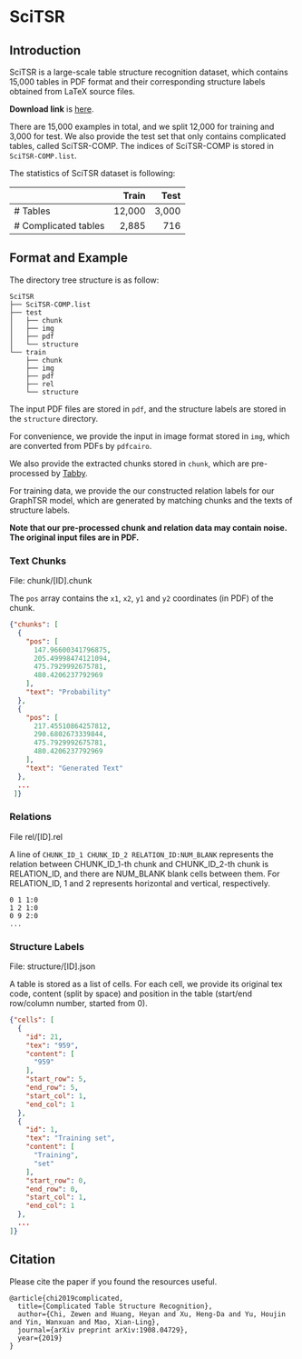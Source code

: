 # SciTSR

## Introduction

SciTSR is a large-scale table structure recognition dataset, which contains 15,000 tables in PDF format and their corresponding structure labels obtained from LaTeX source files.

**Download link** is [here](https://drive.google.com/file/d/1qXaJblBg9sbPN0xknWsYls1aGGtlp4ZN/view?usp=sharing).

There are 15,000 examples in total, and we split 12,000 for training and 3,000 for test. We also provide the test set that only contains complicated tables, called SciTSR-COMP. The indices of SciTSR-COMP is stored in `SciTSR-COMP.list`.

The statistics of SciTSR dataset is following:

|                             |  Train |  Test |
| --------------------------- | -----: | ----: |
| \# Tables                   | 12,000 | 3,000 |
| \# Complicated tables       |  2,885 |   716 |

## Format and Example

The directory tree structure is as follow:

```
SciTSR
├── SciTSR-COMP.list
├── test
│   ├── chunk
│   ├── img
│   ├── pdf
│   └── structure
└── train
    ├── chunk
    ├── img
    ├── pdf
    ├── rel
    └── structure
```

The input PDF files are stored in `pdf`, and the structure labels are stored in the `structure` directory.

For convenience, we provide the input in image format stored in `img`, which are converted from PDFs by `pdfcairo`.

We also provide the extracted chunks stored in `chunk`, which are pre-processed by [Tabby](https://github.com/cellsrg/tabbypdf/).

For training data, we provide the our constructed relation labels for our GraphTSR model, which are generated by matching chunks and the texts of structure labels.

**Note that our pre-processed chunk and relation data may contain noise. The original input files are in PDF.**

### Text Chunks

File: chunk/[ID].chunk

The `pos` array contains the `x1`, `x2`, `y1` and `y2` coordinates (in PDF) of the chunk.

```json
{"chunks": [
  {
    "pos": [
      147.96600341796875,
      205.49998474121094,
      475.7929992675781,
      480.4206237792969
    ],
    "text": "Probability"
  },
  {
    "pos": [
      217.45510864257812,
      290.6802673339844,
      475.7929992675781,
      480.4206237792969
    ],
    "text": "Generated Text"
  },
  ...
 ]}
```

### Relations

File rel/[ID].rel

A line of `CHUNK_ID_1 CHUNK_ID_2 RELATION_ID:NUM_BLANK` represents the relation between CHUNK_ID_1-th chunk and CHUNK_ID_2-th chunk is RELATION_ID, and there are NUM_BLANK blank cells between them.
For RELATION_ID, 1 and 2 represents horizontal and vertical, respectively.

```
0 1 1:0
1 2 1:0
0 9 2:0
...
```

### Structure Labels

File: structure/[ID].json

A table is stored as a list of cells. For each cell, we provide its original tex code, content (split by space) and position in the table (start/end row/column number, started from 0).

```json
{"cells": [
  {
    "id": 21,
    "tex": "959",
    "content": [
      "959"
    ],
    "start_row": 5,
    "end_row": 5,
    "start_col": 1,
    "end_col": 1
  },
  {
    "id": 1,
    "tex": "Training set",
    "content": [
      "Training",
      "set"
    ],
    "start_row": 0,
    "end_row": 0,
    "start_col": 1,
    "end_col": 1
  },
  ...
]}
```


## Citation

Please cite the paper if you found the resources useful.

```
@article{chi2019complicated,
  title={Complicated Table Structure Recognition},
  author={Chi, Zewen and Huang, Heyan and Xu, Heng-Da and Yu, Houjin and Yin, Wanxuan and Mao, Xian-Ling},
  journal={arXiv preprint arXiv:1908.04729},
  year={2019}
}
```
